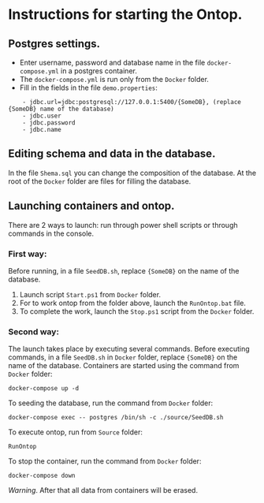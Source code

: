 # Instructions for starting the Ontop.

## Postgres settings.
- Enter username, password and database name in the file `docker-compose.yml` in a postgres container.
- The `docker-compose.yml` is run only from the `Docker` folder.
- Fill in the fields in the file `demo.properties`:
```
	- jdbc.url=jdbc:postgresql://127.0.0.1:5400/{SomeDB}, (replace {SomeDB} name of the database)
	- jdbc.user
	- jdbc.password
	- jdbc.name
```
## Editing schema and data in the database.
In the file `Shema.sql` you can change the composition of the database. 
At the root of the `Docker` folder are files for filling the database.

## Launching containers and ontop.
There are 2 ways to launch: run through power shell scripts or through commands in the console.

### First way:
Before running, in a file `SeedDB.sh`, replace `{SomeDB}` on the name of the database.
1. Launch script `Start.ps1` from `Docker` folder.
2. For to work ontop from the folder above, launch the `RunOntop.bat` file.
3. To complete the work, launch the `Stop.ps1` script from the `Docker` folder.

### Second way:
The launch takes place by executing several commands.
Before executing commands, in a file `SeedDB.sh` in `Docker` folder, replace `{SomeDB}` on the name of the database.
Containers are started using the command from `Docker` folder:
```
docker-compose up -d
```
To seeding the database, run the command from `Docker` folder:
```
docker-compose exec -- postgres /bin/sh -c ./source/SeedDB.sh
```
To execute ontop, run from `Source` folder:
```
RunOntop
```
To stop the container, run the command from `Docker` folder:
```
docker-compose down
```
*Warning*.
After that all data from containers will be erased.



